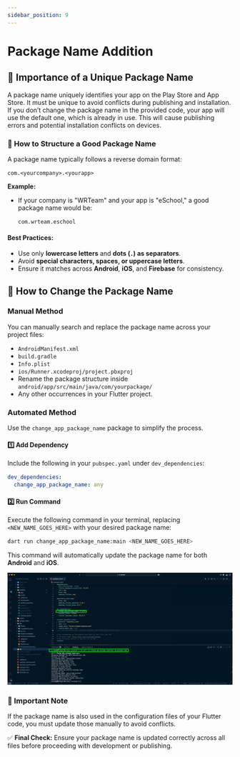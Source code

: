```yaml
---
sidebar_position: 9
---
```


# Package Name Addition

## 📌 Importance of a Unique Package Name

A package name uniquely identifies your app on the Play Store and App Store. It must be unique to avoid conflicts during publishing and installation. If you don’t change the package name in the provided code, your app will use the default one, which is already in use. This will cause publishing errors and potential installation conflicts on devices.

### 🔹 How to Structure a Good Package Name

A package name typically follows a reverse domain format:  

```
com.<yourcompany>.<yourapp>
```

**Example:**
- If your company is "WRTeam" and your app is "eSchool," a good package name would be:  
  ```
  com.wrteam.eschool
  ```

#### Best Practices:
- Use only **lowercase letters** and **dots (`.`) as separators**.
- Avoid **special characters, spaces, or uppercase letters**.
- Ensure it matches across **Android**, **iOS**, and **Firebase** for consistency.

## 🔄 How to Change the Package Name

### Manual Method

You can manually search and replace the package name across your project files:

- `AndroidManifest.xml`
- `build.gradle`
- `Info.plist`
- `ios/Runner.xcodeproj/project.pbxproj`
- Rename the package structure inside `android/app/src/main/java/com/yourpackage/`
- Any other occurrences in your Flutter project.

### Automated Method

Use the `change_app_package_name` package to simplify the process.

#### 1️⃣ Add Dependency

Include the following in your `pubspec.yaml` under `dev_dependencies`:

```yaml
dev_dependencies:
  change_app_package_name: any
```

#### 2️⃣ Run Command

Execute the following command in your terminal, replacing `<NEW_NAME_GOES_HERE>` with your desired package name:

```sh
dart run change_app_package_name:main <NEW_NAME_GOES_HERE>
```

This command will automatically update the package name for both **Android** and **iOS**.

![packagename](../../static/img/packagename/packagename1.png)

### 🚨 Important Note

If the package name is also used in the configuration files of your Flutter code, you must update those manually to avoid conflicts.

✅ **Final Check:** Ensure your package name is updated correctly across all files before proceeding with development or publishing.
